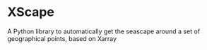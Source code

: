 # XScape

A Python library to automatically get the seascape around a set of geographical points, based on Xarray
